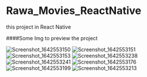 # Rawa_Movies_ReactNative
this project in React Native

####Some Img to preview the project 


![Screenshot_1642553150](https://user-images.githubusercontent.com/71391078/150043085-942eb2e7-bb75-47d9-a138-e8f8e256c4ad.png)
![Screenshot_1642553151](https://user-images.githubusercontent.com/71391078/150043089-44249545-84bd-45af-aa8e-926b15cbfe12.png)
![Screenshot_1642553153](https://user-images.githubusercontent.com/71391078/150043090-0f9ab431-fb6f-473e-98cb-6856b7c8d378.png)
![Screenshot_1642553238](https://user-images.githubusercontent.com/71391078/150043091-cb7a44ee-d4b4-4891-b167-dc216aa57e2c.png)
![Screenshot_1642553241](https://user-images.githubusercontent.com/71391078/150043093-a44737a0-d411-4b2d-ad60-33f6112a3018.png)
![Screenshot_1642553176](https://user-images.githubusercontent.com/71391078/150043097-60912af7-5fce-4522-b028-857946d97db4.png)
![Screenshot_1642553199](https://user-images.githubusercontent.com/71391078/150043098-2e6b4fb0-95dd-49ae-b198-56f4da1a41e8.png)
![Screenshot_1642553213](https://user-images.githubusercontent.com/71391078/150043102-0ad17a59-7028-4693-a195-46ed88923772.png)
